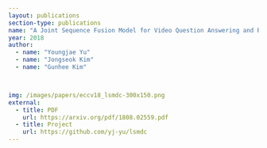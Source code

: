 ```yaml
---
layout: publications
section-type: publications
name: "A Joint Sequence Fusion Model for Video Question Answering and Retrieval"
year: 2018
author:
  - name: "Youngjae Yu"
  - name: "Jongseok Kim"
  - name: "Gunhee Kim"



img: /images/papers/eccv18_lsmdc-300x150.png
external:
  - title: PDF
    url: https://arxiv.org/pdf/1808.02559.pdf
  - title: Project
    url: https://github.com/yj-yu/lsmdc  
---
```



